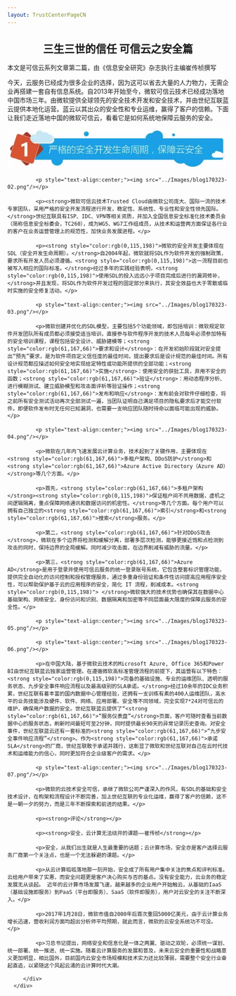 ```yaml
---
layout: TrustCenterPageCN
---
```

<div class="row-fluid">
   <div class="span">
      <div>
         <div class="row-fluid grid-container mscom-grid-container subpageBody noBottomBorder" data-view4="2" data-view3="2" data-view2="2" data-view1="1" data-cols="2">
             <h1 style="font-size:24px; text-align:center;"><strong>三生三世的信任 可信云之安全篇</strong></h1>
             <p>本文是可信云系列文章第二篇，由《信息安全研究》杂志执行主编崔传桢撰写 </p>
			 <p>今天，云服务已经成为很多企业的选择，因为这可以省去大量的人力物力，无需企业再搭建一套自有信息系统。自2013年开始至今，微软可信云技术已经成功落地中国市场三年。由微软提供全球领先的安全技术开发和安全技术，并由世纪互联蓝云提供本地化运营。蓝云以其出众的安全性和专业运维，赢得了客户的信赖。下面让我们走近落地中国的微软可信云，看看它是如何系统地保障云服务的安全。</p>
             <p style="text-align:center;"><img src="../Images/blog170323-01.png"/></p>
			 
			 <p style="text-align:center;"><img src="../Images/blog170323-02.png"/></p>
			 
			 <p><strong>微软可信云技术Trusted Cloud由微软公司庞大、国际一流的技术专家团队，采用严格的安全开发流程进行开发，稳定性、系统性、专业性和安全性领先国际。</strong>世纪互联具有ISP、IDC、VPN等相关资质，并加入全国信息安全标准化技术委员会（简称信息安全标委会，TC260），成为WG5、WG7工作组成员，从技术和运营两方面保证各行业的客户在业务运营管理上的规范性，加快业务发展进程。</p>
			 
			 <p><strong style="color:rgb(0,115,198)">微软的安全开发主要体现在SDL（安全开发生命周期）。</strong>自2004年起，微软就将SDL作为软件开发的强制政策，要求所有开发人员必须遵循。<strong style="color:rgb(0,115,198)">这一流程目前也被写入相应的国际标准。</strong>经过多年的实践经验表明，<strong style="color:rgb(0,115,198)">使用SDL的投入远远小于项目完成后进行的漏洞修补，</strong>并且发现，将SDL作为软件开发过程的固定部分来执行，其安全效益也大于零散或临时实施的安全修复活动。</p>
			 
			 <p style="text-align:center;"><img src="../Images/blog170323-03.png"/></p>
			 
			 <p>微软创建并优化的SDL模型，主要包括5个功能领域，即包括培训：微软规定软件开发团队所有成员都必须接受适当培训，直接参与软件程序开发的技术人员每年必须参加特有的安全培训课程，课程包括安全设计、威胁建模等；<strong style="color:rgb(61,167,66)">要求和设计</strong>：在开发初始阶段就对安全提出“预先”要求，是为软件项目定义信任度的最佳时间，提出要求后是设计规范的最佳时间。所有设计规范都应描述如何安全地实现给定特性或功能所提供的全部功能；<strong style="color:rgb(61,167,66)">实施</strong>：使用安全的获批工具，弃用不安全的函数；<strong style="color:rgb(61,167,66)">验证</strong>：用动态程序分析、进行模糊测试、建立威胁模型和攻击面评析等验证操作；<strong style="color:rgb(61,167,66)">发布和响应</strong>：发布前会对软件仔细检查，将之前所有安全测试活动再次全部测试一遍，当团队证明自己满足项目的隐私要求后才能交付软件。即便软件发布时无任何已知漏洞，也需要一支响应团队随时待命以面临可能出现的威胁。</p>
			 
			 <p style="text-align:center;"><img src="../Images/blog170323-04.png"/></p>
			 
			 <p>微软在几年内飞速发展云计算业务，技术起到了关键作用，主要体现在<strong style="color:rgb(61,167,66)">多租户架构、DDoS防护</strong>和<strong style="color:rgb(61,167,66)">Azure Active Directory（Azure AD）</strong>等几个方面。</p>
			 
			 <p>首先，<strong style="color:rgb(61,167,66)">多租户架构</strong><strong style="color:rgb(0,115,198)">保证租户间不共用数据，虚机之间逻辑隔离，重点保障网络通讯和数据访问的机密性。</strong>等几个方面。每个用户可以拥有自己独立的<strong style="color:rgb(61,167,66)">索引</strong>和<strong style="color:rgb(61,167,66)">搜索</strong>服务。</p>
			 
			 <p>第二，<strong style="color:rgb(61,167,66)">针对DDoS攻击</strong>，微软在多个边界将检测和缓解分离，部署多层次检测，能够更接近饱和点检测到攻击的同时，保持边界的全局缓解。同时减少攻击面，在边界削减有威胁的流量。</p>
			 
			 <p>第三，<strong style="color:rgb(61,167,66)">Azure AD</strong>是用于登录并使用可信云服务的统一登录账号系统，它包含整套标识管理功能，提供完全自动化的访问控制和授权管理服务，通过多重身份验证和条件性访问提高应用程序安全性，可以帮助保护基于云的应用程序的安全，简化 IT 流程，削减成本。<strong style="color:rgb(0,115,198)"> </strong>微软强大的技术优势也确保其在数据中心基础架构、网络安全、身份访问和识别、数据隔离和加密等不同层面最大限度的保障云服务的安全性。</p>
			 
			 <p style="text-align:center;"><img src="../Images/blog170323-05.png"/></p>
			 
			 <p style="text-align:center;"><img src="../Images/blog170323-06.png"/></p>
			 
			 <p>在中国大陆，基于微软云技术的Microsoft Azure, Office 365和Power BI由世纪互联蓝云独家运营管理。在遵循微软高标准管理流程的前提下，其运营有以下特色：<strong style="color:rgb(0,115,198)">完备的基础设施、专业的运维团队、透明的服务状态、九步安全事件响应流程以及最高级别的SLA承诺。</strong>经过10余年的IDC业务积累，世纪互联有着丰富的国内数据中心管理经验，还拥有一支训练有素的400人运维团队，高水平的业务技能涉及硬件、软件、网络、应用部署、安全等不同领域，完全实现7*24对可信云的维护，确保用户数据的安全。世纪互联蓝云提供了“<strong style="color:rgb(61,167,66)">“服务仪表盘”</strong>页面，客户可随时查看当前数据中心的服务状态，刷新时间最短可至2分钟，同时提供最长90天的异常记录历史查询。对安全事件，世纪互联蓝云还有一套标准的<strong style="color:rgb(61,167,66)">“九步安全事件响应流程”</strong>。作为<strong style="color:rgb(61,167,66)">承诺SLA</strong>的厂商，世纪互联敢于承诺并践行，这彰显了微软和世纪互联对自己在云时代技术和运维能力的信心，同时更加符合企业级客户的需求。</p>
			 
			 <p style="text-align:center;"><img src="../Images/blog170323-07.png"/></p>
			 
			 <p>微软的云技术安全可信，承继了微软公司严谨深入的作风，有SDL的基础和安全技术设计，在构架和流程设计不断完善，加上世纪互联的专业化运维，赢得了客户的信赖，这不是一朝一夕的努力，而是三年不断探索和前进的结果。</p>
			 
			 <p><strong>评论</strong></p>
			 
			 <p><strong>安全，云计算无法绕开的课题——崔传桢</strong></p>
			 
			 <p>安全，从我们出生就是人生最重要的话题；云计算市场，安全亦是客户选择云服务厂商第一个关注点，也是一个无法躲避的课题。</p>
			 
			 <p>从云计算呱呱落地那一刻开始，安全成了所有用户集中关注的焦点和评判标准。云给用户带来了实惠，而安全问题更是客户决心购买与否的基点。没有安全能力，云业务的稳定发展无从谈起。 近年的云计算市场发展飞速，越来越多的企业用户开始触云，从基础的IaaS（基础设施即服务）到PaaS（平台即服务）、SaaS（软件即服务），用户对云安全的关注不断深入。</p>
			 
			 <p>2017年1月28日，微软市值自2000年后首次重回5000亿美元，由于云计算业务增长迅速，营收利润方面均超出分析师平均预期，就此而言，微软的云安全系统功不可没。</p>
			 			 
			 <p>习总书记提出，网络安全和信息化是一体之两翼、驱动之双轮，必须统一谋划、统一部署、统一推进、统一实施。随着云计算服务的发展和普及，未来云安全的重要性和战略意义更加明显，相比国外，目前国内云安全市场规模和技术实力还比较薄弱，需要整个安全行业奋起直追，以紧随这个风起云涌的云计算时代大潮。

</p>
			 
			 
         </div>
      </div>
   </div>
</div>
<div class="row-fluid" data-view4="1" data-view3="1" data-view2="1" data-view1="1" data-cols="1">
   <div class="span bp0-col-1-1 bp1-col-1-1 bp2-col-1-1 bp3-col-1-1"></div>
</div>
